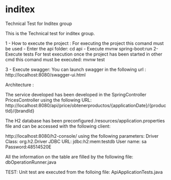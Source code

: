 # inditex
Technical Test for Inditex group

This is the Technical test for inditex group. 

1 - How to execute the project :
    For executing the project this comand must be used
    - Enter the api folder: cd api
    - Execute    mvnw spring-boot:run 
2- Execute tests
   For test execution once the project has been started  in other cmd this comand must be executed:
                mvnw test

3 - Execute swagger:
       You can launch swagger in the following url : 
             http://localhost:8080/swagger-ui.html

Architecture :

The service developed has been developed in the SpringController PricesController using the following URL:
http://localhost:8080/api/price/obtenerproductos/{applicationDate}/{productId}/{brandId}

The H2 database has been preconfigured /resources/application.properties file and can be accessed with the following client:

http://localhost:8080/h2-console/
using the following parameters:
 Driver Class: org.h2.Driver
 JDBC URL: jdbc:h2:mem:testdb
 User name: sa
 Password:48514520E

 All the information on the table are filled by the following file:
 dbOperationRunner.java

 TEST:
 Unit test are executed from the folloing file: ApiApplicationTests.java


